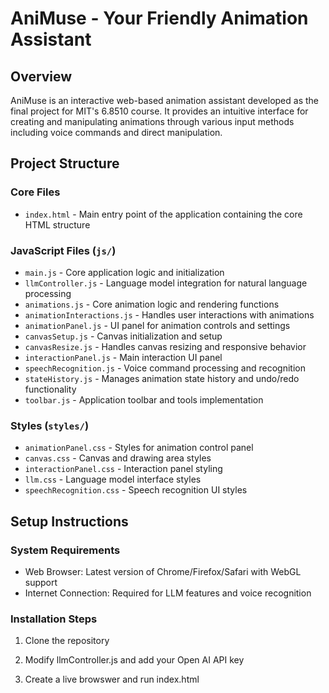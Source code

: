 # AniMuse - Your Friendly Animation Assistant

## Overview
AniMuse is an interactive web-based animation assistant developed as the final project for MIT's 6.8510 course. It provides an intuitive interface for creating and manipulating animations through various input methods including voice commands and direct manipulation.

## Project Structure

### Core Files
- `index.html` - Main entry point of the application containing the core HTML structure

### JavaScript Files (`js/`)
- `main.js` - Core application logic and initialization
- `llmController.js` - Language model integration for natural language processing
- `animations.js` - Core animation logic and rendering functions
- `animationInteractions.js` - Handles user interactions with animations
- `animationPanel.js` - UI panel for animation controls and settings
- `canvasSetup.js` - Canvas initialization and setup
- `canvasResize.js` - Handles canvas resizing and responsive behavior
- `interactionPanel.js` - Main interaction UI panel
- `speechRecognition.js` - Voice command processing and recognition
- `stateHistory.js` - Manages animation state history and undo/redo functionality
- `toolbar.js` - Application toolbar and tools implementation

### Styles (`styles/`)
- `animationPanel.css` - Styles for animation control panel
- `canvas.css` - Canvas and drawing area styles
- `interactionPanel.css` - Interaction panel styling
- `llm.css` - Language model interface styles
- `speechRecognition.css` - Speech recognition UI styles

## Setup Instructions

### System Requirements
- Web Browser: Latest version of Chrome/Firefox/Safari with WebGL support
- Internet Connection: Required for LLM features and voice recognition

### Installation Steps
1. Clone the repository

2. Modify llmController.js and add your Open AI API key

3. Create a live browswer and run index.html
